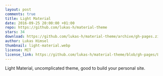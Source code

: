 ```yaml
---
layout: post
comments: true
title: Light Material
date: 2016-09-25 20:00:00 +01:00
repo: https://github.com/lukas-h/material-theme
stars: 34
download: https://github.com/lukas-h/material-theme/archive/gh-pages.zip
author: Lukas Himsel
thumbnail: light-material.webp
license: MIT
license_link: https://github.com/lukas-h/material-theme/blob/gh-pages/LICENSE
---
```


Light Material, uncomplicated theme, good to build your personal site.
